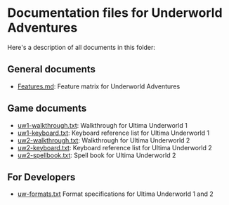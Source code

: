 # Documentation files for Underworld Adventures

Here's a description of all documents in this folder:

## General documents

- [Features.md](Features.md): Feature matrix for Underworld Adventures

## Game documents

- [uw1-walkthrough.txt](uw1-walkthrough.txt): Walkthrough for Ultima Underworld 1
- [uw1-keyboard.txt](uw1-keyboard.txt): Keyboard reference list for Ultima Underworld 1
- [uw2-walkthrough.txt](uw2-walkthrough.txt): Walkthrough for Ultima Underworld 2
- [uw2-keyboard.txt](uw2-keyboard.txt): Keyboard reference list for Ultima Underworld 2
- [uw2-spellbook.txt](uw2-spellbook.txt): Spell book for Ultima Underworld 2

## For Developers

- [uw-formats.txt]() Format specifications for Ultima Underworld 1 and 2
